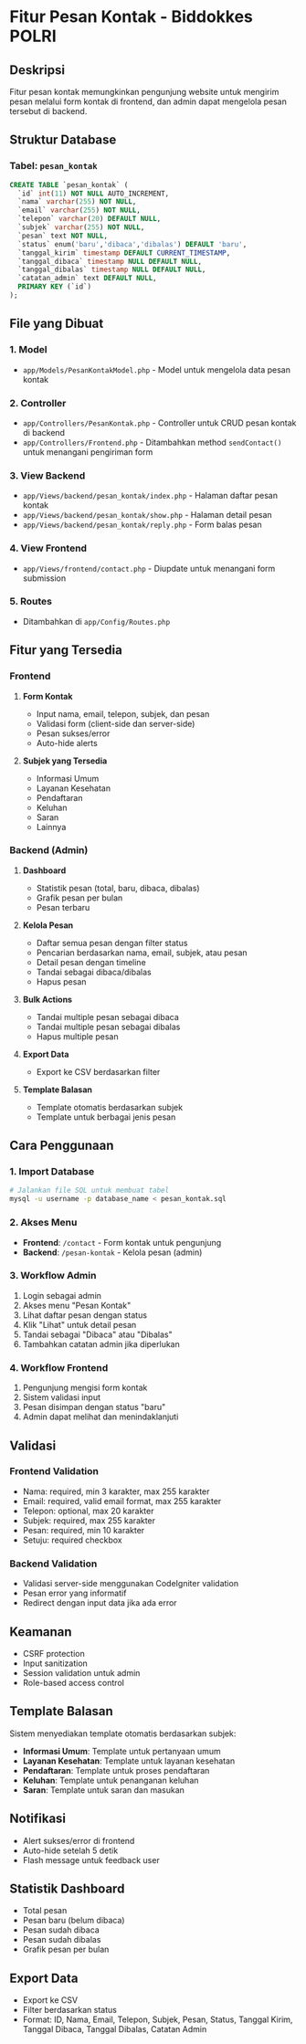 # Fitur Pesan Kontak - Biddokkes POLRI

## Deskripsi
Fitur pesan kontak memungkinkan pengunjung website untuk mengirim pesan melalui form kontak di frontend, dan admin dapat mengelola pesan tersebut di backend.

## Struktur Database

### Tabel: `pesan_kontak`
```sql
CREATE TABLE `pesan_kontak` (
  `id` int(11) NOT NULL AUTO_INCREMENT,
  `nama` varchar(255) NOT NULL,
  `email` varchar(255) NOT NULL,
  `telepon` varchar(20) DEFAULT NULL,
  `subjek` varchar(255) NOT NULL,
  `pesan` text NOT NULL,
  `status` enum('baru','dibaca','dibalas') DEFAULT 'baru',
  `tanggal_kirim` timestamp DEFAULT CURRENT_TIMESTAMP,
  `tanggal_dibaca` timestamp NULL DEFAULT NULL,
  `tanggal_dibalas` timestamp NULL DEFAULT NULL,
  `catatan_admin` text DEFAULT NULL,
  PRIMARY KEY (`id`)
);
```

## File yang Dibuat

### 1. Model
- `app/Models/PesanKontakModel.php` - Model untuk mengelola data pesan kontak

### 2. Controller
- `app/Controllers/PesanKontak.php` - Controller untuk CRUD pesan kontak di backend
- `app/Controllers/Frontend.php` - Ditambahkan method `sendContact()` untuk menangani pengiriman form

### 3. View Backend
- `app/Views/backend/pesan_kontak/index.php` - Halaman daftar pesan kontak
- `app/Views/backend/pesan_kontak/show.php` - Halaman detail pesan
- `app/Views/backend/pesan_kontak/reply.php` - Form balas pesan

### 4. View Frontend
- `app/Views/frontend/contact.php` - Diupdate untuk menangani form submission

### 5. Routes
- Ditambahkan di `app/Config/Routes.php`

## Fitur yang Tersedia

### Frontend
1. **Form Kontak**
   - Input nama, email, telepon, subjek, dan pesan
   - Validasi form (client-side dan server-side)
   - Pesan sukses/error
   - Auto-hide alerts

2. **Subjek yang Tersedia**
   - Informasi Umum
   - Layanan Kesehatan
   - Pendaftaran
   - Keluhan
   - Saran
   - Lainnya

### Backend (Admin)
1. **Dashboard**
   - Statistik pesan (total, baru, dibaca, dibalas)
   - Grafik pesan per bulan
   - Pesan terbaru

2. **Kelola Pesan**
   - Daftar semua pesan dengan filter status
   - Pencarian berdasarkan nama, email, subjek, atau pesan
   - Detail pesan dengan timeline
   - Tandai sebagai dibaca/dibalas
   - Hapus pesan

3. **Bulk Actions**
   - Tandai multiple pesan sebagai dibaca
   - Tandai multiple pesan sebagai dibalas
   - Hapus multiple pesan

4. **Export Data**
   - Export ke CSV berdasarkan filter

5. **Template Balasan**
   - Template otomatis berdasarkan subjek
   - Template untuk berbagai jenis pesan

## Cara Penggunaan

### 1. Import Database
```bash
# Jalankan file SQL untuk membuat tabel
mysql -u username -p database_name < pesan_kontak.sql
```

### 2. Akses Menu
- **Frontend**: `/contact` - Form kontak untuk pengunjung
- **Backend**: `/pesan-kontak` - Kelola pesan (admin)

### 3. Workflow Admin
1. Login sebagai admin
2. Akses menu "Pesan Kontak"
3. Lihat daftar pesan dengan status
4. Klik "Lihat" untuk detail pesan
5. Tandai sebagai "Dibaca" atau "Dibalas"
6. Tambahkan catatan admin jika diperlukan

### 4. Workflow Frontend
1. Pengunjung mengisi form kontak
2. Sistem validasi input
3. Pesan disimpan dengan status "baru"
4. Admin dapat melihat dan menindaklanjuti

## Validasi

### Frontend Validation
- Nama: required, min 3 karakter, max 255 karakter
- Email: required, valid email format, max 255 karakter
- Telepon: optional, max 20 karakter
- Subjek: required, max 255 karakter
- Pesan: required, min 10 karakter
- Setuju: required checkbox

### Backend Validation
- Validasi server-side menggunakan CodeIgniter validation
- Pesan error yang informatif
- Redirect dengan input data jika ada error

## Keamanan
- CSRF protection
- Input sanitization
- Session validation untuk admin
- Role-based access control

## Template Balasan
Sistem menyediakan template otomatis berdasarkan subjek:
- **Informasi Umum**: Template untuk pertanyaan umum
- **Layanan Kesehatan**: Template untuk layanan kesehatan
- **Pendaftaran**: Template untuk proses pendaftaran
- **Keluhan**: Template untuk penanganan keluhan
- **Saran**: Template untuk saran dan masukan

## Notifikasi
- Alert sukses/error di frontend
- Auto-hide setelah 5 detik
- Flash message untuk feedback user

## Statistik Dashboard
- Total pesan
- Pesan baru (belum dibaca)
- Pesan sudah dibaca
- Pesan sudah dibalas
- Grafik pesan per bulan

## Export Data
- Export ke CSV
- Filter berdasarkan status
- Format: ID, Nama, Email, Telepon, Subjek, Pesan, Status, Tanggal Kirim, Tanggal Dibaca, Tanggal Dibalas, Catatan Admin 
